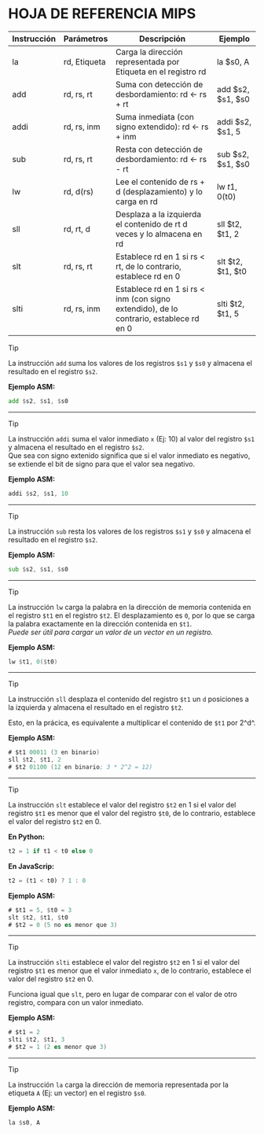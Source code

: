 
# HOJA DE REFERENCIA MIPS


| Instrucción | Parámetros | Descripción | Ejemplo |
| - | - | - | - |
| la | rd, Etiqueta | Carga la dirección representada por Etiqueta en el registro rd | la $s0, A |
| add | rd, rs, rt | Suma con detección de desbordamiento: rd <- rs + rt | add $s2, $s1, $s0 |
| addi | rd, rs, inm | Suma inmediata (con signo extendido): rd <- rs + inm | addi $s2, $s1, 5 |
| sub | rd, rs, rt | Resta con detección de desbordamiento: rd <- rs - rt | sub $s2, $s1, $s0 |
| lw | rd, d(rs) | Lee el contenido de rs + d (desplazamiento) y lo carga en rd | lw $t1, 0($t0) |
| sll | rd, rt, d | Desplaza a la izquierda el contenido de rt d veces y lo almacena en rd | sll $t2, $t1, 2 |
| slt | rd, rs, rt | Establece rd en 1 si rs < rt, de lo contrario, establece rd en 0 | slt $t2, $t1, $t0 |
| slti | rd, rs, inm | Establece rd en 1 si rs < inm (con signo extendido), de lo contrario, establece rd en 0 | slti $t2, $t1, 5 |

> [!TIP]
> La instrucción `add` suma los valores de los registros `$s1` y `$s0` y almacena el resultado en el registro `$s2`.  
> 
> **Ejemplo ASM:**
> ```asm
> add $s2, $s1, $s0
> ```

----

> [!TIP]
> La instrucción `addi` suma el valor inmediato `x` (Ej: 10) al valor del registro `$s1` y almacena el resultado en el registro `$s2`.  
> Que sea con signo extenido significa que si el valor inmediato es negativo, se extiende el bit de signo para que el valor sea negativo. 
>  
> **Ejemplo ASM:**
> ```asm
> addi $s2, $s1, 10
> ```

----

> [!TIP]
> La instrucción `sub` resta los valores de los registros `$s1` y `$s0` y almacena el resultado en el registro `$s2`. 
>  
> **Ejemplo ASM:**
> ```asm
> sub $s2, $s1, $s0
> ```

----

> [!TIP]
> La instrucción `lw` carga la palabra en la dirección de memoria contenida en el registro `$t1` en el registro `$t2`. El desplazamiento es `0`, por lo que se carga la palabra exactamente en la dirección contenida en `$t1`.  
> *Puede ser útil para cargar un valor de un vector en un registro.*
> 
> **Ejemplo ASM:**
> ```asm
> lw $t1, 0($t0)
> ```

----

> [!TIP]
> La instrucción `sll` desplaza el contenido del registro `$t1` un `d` posiciones a la izquierda y almacena el resultado en el registro `$t2`.
> 
> Esto, en la prácica, es equivalente a multiplicar el contenido de `$t1` por 2^d^.
>
> **Ejemplo ASM:**
> ```asm
> # $t1 00011 (3 en binario)
> sll $t2, $t1, 2
> # $t2 01100 (12 en binario; 3 * 2^2 = 12)
> ```

----

> [!TIP]
> La instrucción `slt` establece el valor del registro `$t2` en 1 si el valor del registro `$t1` es menor que el valor del registro `$t0`, de lo contrario, establece el valor del registro `$t2` en 0. 
>  
> **En Python:**
> ```py
> t2 = 1 if t1 < t0 else 0
> ```
> **En JavaScrip:**
> ```js
> t2 = (t1 < t0) ? 1 : 0
> ```
> **Ejemplo ASM:**
> ```asm
> # $t1 = 5, $t0 = 3
> slt $t2, $t1, $t0
> # $t2 = 0 (5 no es menor que 3)
> ```

----

> [!TIP]
> La instrucción `slti` establece el valor del registro `$t2` en 1 si el valor del registro `$t1` es menor que el valor inmediato `x`, de lo contrario, establece el valor del registro `$t2` en 0.  
> 
> Funciona igual que `slt`, pero en lugar de comparar con el valor de otro registro, compara con un valor inmediato.
>
> **Ejemplo ASM:**
> ```asm
> # $t1 = 2
> slti $t2, $t1, 3
> # $t2 = 1 (2 es menor que 3)
> ```

----

> [!TIP]
> La instrucción `la` carga la dirección de memoria representada por la etiqueta `A` (Ej: un vector) en el registro `$s0`.  
>
> **Ejemplo ASM:**
> ```asm
> la $s0, A
> ```
